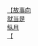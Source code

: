 [【故事向](http://tieba.baidu.com/p/3461570620?see_lz=1&pn=)   
[就当是](http://tieba.baidu.com/p/3462068552?see_lz=1&pn=)   
[纵月](http://tieba.baidu.com/p/3461735876?see_lz=1&pn=)   
[【](http://tieba.baidu.com/p/3460652074?see_lz=1&pn=)   

